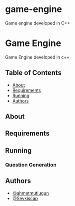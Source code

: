 # game-engine
Game engine developed in C++
# Game Engine
Game Engine developed in c++
## Table of Contents
- [About](#about)
- [Requirements](#requirements)
- [Running](#running)
- [Authors](#authors)
## About
## Requirements
## Running
### Question Generation
## Authors
- [@ahmetmutlugun](https://github.com/ahmetmutlugun)
- [@Sevkiscap](https://github.com/Sevkiscap)
